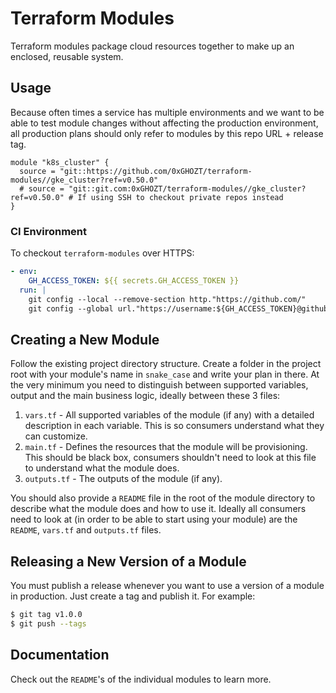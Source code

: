# Terraform Modules

Terraform modules package cloud resources together to make up an enclosed, reusable system.

## Usage

Because often times a service has multiple environments and we want to be able to test module changes without affecting the production environment, all production plans should only refer to modules by this repo URL + release tag.

```hcl
module "k8s_cluster" {
  source = "git::https://github.com/0xGHOZT/terraform-modules//gke_cluster?ref=v0.50.0"
  # source = "git::git.com:0xGHOZT/terraform-modules//gke_cluster?ref=v0.50.0" # If using SSH to checkout private repos instead
}
```

### CI Environment

To checkout `terraform-modules` over HTTPS:

``` yaml
- env:
    GH_ACCESS_TOKEN: ${{ secrets.GH_ACCESS_TOKEN }}
  run: |
    git config --local --remove-section http."https://github.com/"
    git config --global url."https://username:${GH_ACCESS_TOKEN}@github.com/your-org".insteadOf "https://github.com/your-org"
```

## Creating a New Module

Follow the existing project directory structure. Create a folder in the project root with your module's name in `snake_case` and write your plan in there. At the very minimum you need to distinguish between supported variables, output and the main business logic, ideally between these 3 files:

1. `vars.tf` - All supported variables of the module (if any) with a detailed description in each variable. This is so consumers understand what they can customize.
2. `main.tf` - Defines the resources that the module will be provisioning. This should be black box, consumers shouldn't need to look at this file to understand what the module does.
3. `outputs.tf` - The outputs of the module (if any).

You should also provide a `README` file in the root of the module directory to describe what the module does and how to use it. Ideally all consumers need to look at (in order to be able to start using your module) are the `README`, `vars.tf` and `outputs.tf` files.

## Releasing a New Version of a Module

You must publish a release whenever you want to use a version of a module in production. Just create a tag and publish it. For example:

```sh
$ git tag v1.0.0
$ git push --tags
```

## Documentation

Check out the `README`'s of the individual modules to learn more.
